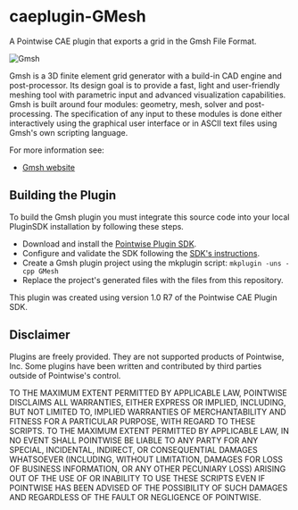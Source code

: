 # caeplugin-GMesh
A Pointwise CAE plugin that exports a grid in the Gmsh File Format.

![Gmsh][Logo]

Gmsh is a 3D finite element grid generator with a build-in CAD engine and post-processor. 
Its design goal is to provide a fast, light and user-friendly meshing tool with 
parametric input and advanced visualization capabilities. Gmsh is built around four 
modules: geometry, mesh, solver and post-processing. The specification of any input 
to these modules is done either interactively using the graphical user interface or 
in ASCII text files using Gmsh's own scripting language.

For more information see:
* [Gmsh website][Web]

## Building the Plugin
To build the Gmsh plugin you must integrate this source code into your local PluginSDK 
installation by following these steps.

* Download and install the [Pointwise Plugin SDK][SDKdownload].
* Configure and validate the SDK following the [SDK's instructions][SDKdocs].
* Create a Gmsh plugin project using the mkplugin script: `mkplugin -uns -cpp GMesh`
* Replace the project's generated files with the files from this repository.

This plugin was created using version 1.0 R7 of the Pointwise CAE Plugin SDK.


## Disclaimer
Plugins are freely provided. They are not supported products of
Pointwise, Inc. Some plugins have been written and contributed by third
parties outside of Pointwise's control.

TO THE MAXIMUM EXTENT PERMITTED BY APPLICABLE LAW, POINTWISE DISCLAIMS
ALL WARRANTIES, EITHER EXPRESS OR IMPLIED, INCLUDING, BUT NOT LIMITED
TO, IMPLIED WARRANTIES OF MERCHANTABILITY AND FITNESS FOR A PARTICULAR
PURPOSE, WITH REGARD TO THESE SCRIPTS. TO THE MAXIMUM EXTENT PERMITTED
BY APPLICABLE LAW, IN NO EVENT SHALL POINTWISE BE LIABLE TO ANY PARTY
FOR ANY SPECIAL, INCIDENTAL, INDIRECT, OR CONSEQUENTIAL DAMAGES
WHATSOEVER (INCLUDING, WITHOUT LIMITATION, DAMAGES FOR LOSS OF BUSINESS
INFORMATION, OR ANY OTHER PECUNIARY LOSS) ARISING OUT OF THE USE OF OR
INABILITY TO USE THESE SCRIPTS EVEN IF POINTWISE HAS BEEN ADVISED OF THE
POSSIBILITY OF SUCH DAMAGES AND REGARDLESS OF THE FAULT OR NEGLIGENCE OF
POINTWISE.

[Logo]: https://raw.github.com/dbgarlisch/CaeUnsGMesh/master/logo_gmsh.png  "Gmsh Logo"
[Web]: http://geuz.org/gmsh/
[SDKdocs]: http://www.pointwise.com/plugins
[SDKdownload]: http://www.pointwise.com/plugins/#sdk_downloads
